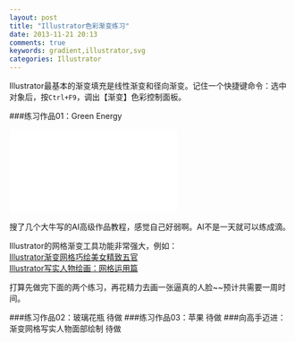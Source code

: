 ```yaml
---
layout: post
title: "Illustrator色彩渐变练习"
date: 2013-11-21 20:13
comments: true
keywords: gradient,illustrator,svg
categories: Illustrator
---
```

Illustrator最基本的渐变填充是线性渐变和径向渐变。记住一个快捷键命令：选中对象后，按`Ctrl+F9`，调出【渐变】色彩控制面板。

###练习作品01：Green Energy

<embed src="{{ root_url}}/svg/green_energy.svg" type="image/svg+xml">

<!-- more -->
搜了几个大牛写的AI高级作品教程，感觉自己好弱啊。AI不是一天就可以练成滴。

<p>Illustrator的网格渐变工具功能非常强大，例如：<br/>
<a href="http://www.3visual3.com/jiaocheng/illustrator/2011071211767.html" target="_blank">Illustrator渐变网格巧绘美女精致五官</a><br/>
<a href="http://www.cfanz.cn/?c=article&a=read&id=91177" target="_blank">Illustrator写实人物绘画：网格运用篇</a>
</p>

打算先做完下面的两个练习，再花精力去画一张逼真的人脸~~预计共需要一周时间。

###练习作品02：玻璃花瓶
待做
###练习作品03：苹果
待做
###向高手迈进：渐变网格写实人物面部绘制
待做